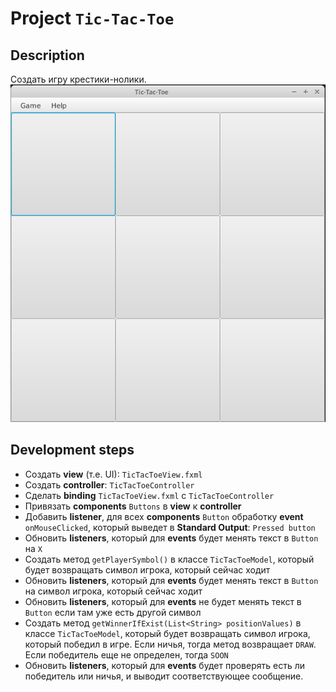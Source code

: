 # Project `Tic-Tac-Toe`
## Description
Создать игру крестики-нолики.
![Tic-Tac-Toe](/res/img/gui-tictactoe.png)


## Development steps
- Создать **view** (т.е. UI): `TicTacToeView.fxml`
- Создать **controller**: `TicTacToeController`
- Сделать **binding** `TicTacToeView.fxml` c `TicTacToeController`
- Привязать **components** `Buttons` в **view** к **controller**
- Добавить **listener**, для всех **components** `Button`  обработку **event** `onMouseClicked`, который выведет в **Standard Output**: `Pressed button`
- Обновить **listeners**, который для **events** будет менять текст в `Button` на `X`
- Создать метод `getPlayerSymbol()` в классе `TicTacToeModel`, который будет возвращать символ игрока, который сейчас ходит
- Обновить **listeners**, который для **events** будет менять текст в `Button` на символ игрока, который сейчас ходит
- Обновить **listeners**, который для **events** не будет менять текст в `Button` если там уже есть другой символ
- Создать метод `getWinnerIfExist(List<String> positionValues)` в классе `TicTacToeModel`, который будет возвращать символ игрока, который победил в игре. Если ничья, тогда метод возвращает `DRAW`. Если победитель еще не определен, тогда `SOON`
- Обновить **listeners**, который для **events** будет проверять есть ли победитель или ничья, и выводит соответствующее сообщение.